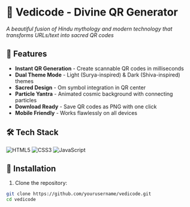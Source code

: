 # 🔮 Vedicode - Divine QR Generator

*A beautiful fusion of Hindu mythology and modern technology that transforms URLs/text into sacred QR codes*

## 🌟 Features

- **Instant QR Generation** - Create scannable QR codes in milliseconds
- **Dual Theme Mode** - Light (Surya-inspired) & Dark (Shiva-inspired) themes
- **Sacred Design** - Om symbol integration in QR center
- **Particle Yantra** - Animated cosmic background with connecting particles
- **Download Ready** - Save QR codes as PNG with one click
- **Mobile Friendly** - Works flawlessly on all devices

## 🛠️ Tech Stack

![HTML5](https://img.shields.io/badge/HTML5-E34F26?logo=html5&logoColor=white)
![CSS3](https://img.shields.io/badge/CSS3-1572B6?logo=css3&logoColor=white)
![JavaScript](https://img.shields.io/badge/JavaScript-ES6+-yellow?logo=javascript)

## 🚀 Installation

1. Clone the repository:
```bash
git clone https://github.com/yourusername/vedicode.git
cd vedicode
